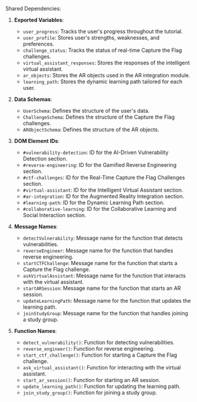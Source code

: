 Shared Dependencies:

1. **Exported Variables**: 
   - `user_progress`: Tracks the user's progress throughout the tutorial.
   - `user_profile`: Stores user's strengths, weaknesses, and preferences.
   - `challenge_status`: Tracks the status of real-time Capture the Flag challenges.
   - `virtual_assistant_responses`: Stores the responses of the intelligent virtual assistant.
   - `ar_objects`: Stores the AR objects used in the AR integration module.
   - `learning_path`: Stores the dynamic learning path tailored for each user.

2. **Data Schemas**: 
   - `UserSchema`: Defines the structure of the user's data.
   - `ChallengeSchema`: Defines the structure of the Capture the Flag challenges.
   - `ARObjectSchema`: Defines the structure of the AR objects.

3. **DOM Element IDs**: 
   - `#vulnerability-detection`: ID for the AI-Driven Vulnerability Detection section.
   - `#reverse-engineering`: ID for the Gamified Reverse Engineering section.
   - `#ctf-challenges`: ID for the Real-Time Capture the Flag Challenges section.
   - `#virtual-assistant`: ID for the Intelligent Virtual Assistant section.
   - `#ar-integration`: ID for the Augmented Reality Integration section.
   - `#learning-path`: ID for the Dynamic Learning Path section.
   - `#collaborative-learning`: ID for the Collaborative Learning and Social Interaction section.

4. **Message Names**: 
   - `detectVulnerability`: Message name for the function that detects vulnerabilities.
   - `reverseEngineer`: Message name for the function that handles reverse engineering.
   - `startCTFChallenge`: Message name for the function that starts a Capture the Flag challenge.
   - `askVirtualAssistant`: Message name for the function that interacts with the virtual assistant.
   - `startARSession`: Message name for the function that starts an AR session.
   - `updateLearningPath`: Message name for the function that updates the learning path.
   - `joinStudyGroup`: Message name for the function that handles joining a study group.

5. **Function Names**: 
   - `detect_vulnerability()`: Function for detecting vulnerabilities.
   - `reverse_engineer()`: Function for reverse engineering.
   - `start_ctf_challenge()`: Function for starting a Capture the Flag challenge.
   - `ask_virtual_assistant()`: Function for interacting with the virtual assistant.
   - `start_ar_session()`: Function for starting an AR session.
   - `update_learning_path()`: Function for updating the learning path.
   - `join_study_group()`: Function for joining a study group.